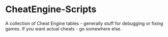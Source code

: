 # CheatEngine-Scripts
A collection of Cheat Engine tables - generally stuff for debugging or fixing games. If you want actual cheats - go somewhere else.
